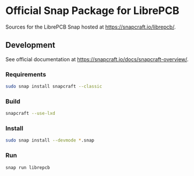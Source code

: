 # Official Snap Package for LibrePCB

Sources for the LibrePCB Snap hosted at https://snapcraft.io/librepcb/.

## Development

See official documentation at https://snapcraft.io/docs/snapcraft-overview/.

### Requirements

```bash
sudo snap install snapcraft --classic
```

### Build

```bash
snapcraft --use-lxd
```

### Install

```bash
sudo snap install --devmode *.snap
```

### Run

```bash
snap run librepcb
```
